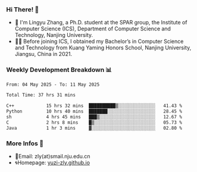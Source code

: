 ### Hi There! 👋 
- 🐳 I'm Lingyu Zhang, a Ph.D. student at the SPAR group, the Institute of Computer Science (ICS), Department of Computer Science and Technology, Nanjing University.
- 🧑‍🎓 Before joining ICS, I obtained my Bachelor’s in Computer Science and Technology from Kuang Yaming Honors School, Nanjing University, Jiangsu, China in 2021.

### Weekly Development Breakdown :bar_chart:

<!--START_SECTION:waka-->

```txt
From: 04 May 2025 - To: 11 May 2025

Total Time: 37 hrs 31 mins

C++            15 hrs 32 mins  ██████████▒░░░░░░░░░░░░░░   41.43 %
Python         10 hrs 40 mins  ███████░░░░░░░░░░░░░░░░░░   28.45 %
sh             4 hrs 45 mins   ███▒░░░░░░░░░░░░░░░░░░░░░   12.67 %
C              2 hrs 8 mins    █▒░░░░░░░░░░░░░░░░░░░░░░░   05.73 %
Java           1 hr 3 mins     ▓░░░░░░░░░░░░░░░░░░░░░░░░   02.80 %
```

<!--END_SECTION:waka-->

<!--
### Github Contributions :octocat:

![](https://raw.githubusercontent.com/yuzi-zly/yuzi-zly/output/github-contribution-grid-snake.svg)              
-->

### More Infos 📖

- 📧Email: zly(at)smail.nju.edu.cn
- 🌀Homepage: [yuzi-zly.github.io](https://yuzi-zly.github.io/)
